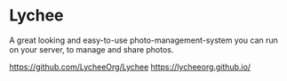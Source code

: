 # Lychee

A great looking and easy-to-use photo-management-system you can run on your server, to manage and share photos.

<https://github.com/LycheeOrg/Lychee>
<https://lycheeorg.github.io/>

